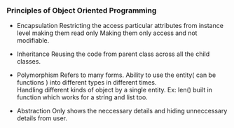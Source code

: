 ### Principles of Object Oriented Programming

- Encapsulation
    Restricting the access particular attributes from instance level making them read only
    Making them only access and not modifiable.

- Inheritance
    Reusing the code from parent class across all the child classes.

- Polymorphism
    Refers to many forms. Ability to use the entity( can be functions ) into different types in different times.   
    Handling different kinds of object by a single entity.
    Ex: len()  built in function which works for a string and list too.

- Abstraction
    Only shows the neccessary details and hiding unneccessary details from user.
    
